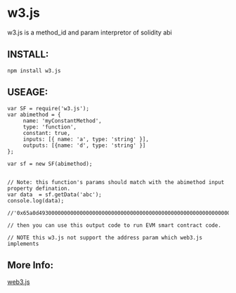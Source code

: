 # w3.js 
w3.js is a method_id and param interpretor of solidity abi

## INSTALL:

`npm install w3.js`

## USEAGE:

```
var SF = require('w3.js');
var abimethod = {
     name: 'myConstantMethod',
     type: 'function',
     constant: true,
     inputs: [{ name: 'a', type: 'string' }],
     outputs: [{name: 'd', type: 'string' }]
};

var sf = new SF(abimethod);


// Note: this function's params should match with the abimethod input property defination.
var data  = sf.getData('abc');
console.log(data);

//'0x65a0d493000000000000000000000000000000000000000000000000000000000000002000000000000000000000000000000000000000000000000000000000000000036162630000000000000000000000000000000000000000000000000000000000'

// then you can use this output code to run EVM smart contract code.

// NOTE this w3.js not support the address param which web3.js implements 

```

## More Info:

[web3.js](https://github.com/ethereum/web3.js/)
